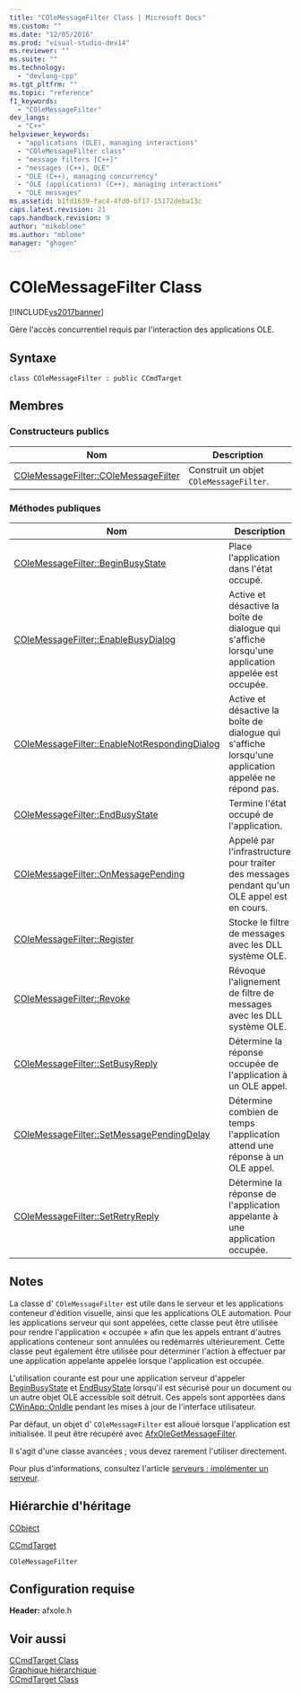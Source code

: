```yaml
---
title: "COleMessageFilter Class | Microsoft Docs"
ms.custom: ""
ms.date: "12/05/2016"
ms.prod: "visual-studio-dev14"
ms.reviewer: ""
ms.suite: ""
ms.technology: 
  - "devlang-cpp"
ms.tgt_pltfrm: ""
ms.topic: "reference"
f1_keywords: 
  - "COleMessageFilter"
dev_langs: 
  - "C++"
helpviewer_keywords: 
  - "applications (OLE), managing interactions"
  - "COleMessageFilter class"
  - "message filters [C++]"
  - "messages (C++), OLE"
  - "OLE (C++), managing concurrency"
  - "OLE (applications) (C++), managing interactions"
  - "OLE messages"
ms.assetid: b1fd1639-fac4-4fd0-bf17-15172deba13c
caps.latest.revision: 21
caps.handback.revision: 9
author: "mikeblome"
ms.author: "mblome"
manager: "ghogen"
---
```

# COleMessageFilter Class
[!INCLUDE[vs2017banner](../../assembler/inline/includes/vs2017banner.md)]

Gère l'accès concurrentiel requis par l'interaction des applications OLE.  
  
## Syntaxe  
  
```  
class COleMessageFilter : public CCmdTarget  
```  
  
## Membres  
  
### Constructeurs publics  
  
|Nom|Description|  
|---------|-----------------|  
|[COleMessageFilter::COleMessageFilter](../Topic/COleMessageFilter::COleMessageFilter.md)|Construit un objet `COleMessageFilter`.|  
  
### Méthodes publiques  
  
|Nom|Description|  
|---------|-----------------|  
|[COleMessageFilter::BeginBusyState](../Topic/COleMessageFilter::BeginBusyState.md)|Place l'application dans l'état occupé.|  
|[COleMessageFilter::EnableBusyDialog](../Topic/COleMessageFilter::EnableBusyDialog.md)|Active et désactive la boîte de dialogue qui s'affiche lorsqu'une application appelée est occupée.|  
|[COleMessageFilter::EnableNotRespondingDialog](../Topic/COleMessageFilter::EnableNotRespondingDialog.md)|Active et désactive la boîte de dialogue qui s'affiche lorsqu'une application appelée ne répond pas.|  
|[COleMessageFilter::EndBusyState](../Topic/COleMessageFilter::EndBusyState.md)|Termine l'état occupé de l'application.|  
|[COleMessageFilter::OnMessagePending](../Topic/COleMessageFilter::OnMessagePending.md)|Appelé par l'infrastructure pour traiter des messages pendant qu'un OLE appel est en cours.|  
|[COleMessageFilter::Register](../Topic/COleMessageFilter::Register.md)|Stocke le filtre de messages avec les DLL système OLE.|  
|[COleMessageFilter::Revoke](../Topic/COleMessageFilter::Revoke.md)|Révoque l'alignement de filtre de messages avec les DLL système OLE.|  
|[COleMessageFilter::SetBusyReply](../Topic/COleMessageFilter::SetBusyReply.md)|Détermine la réponse occupée de l'application à un OLE appel.|  
|[COleMessageFilter::SetMessagePendingDelay](../Topic/COleMessageFilter::SetMessagePendingDelay.md)|Détermine combien de temps l'application attend une réponse à un OLE appel.|  
|[COleMessageFilter::SetRetryReply](../Topic/COleMessageFilter::SetRetryReply.md)|Détermine la réponse de l'application appelante à une application occupée.|  
  
## Notes  
 La classe d' `COleMessageFilter` est utile dans le serveur et les applications conteneur d'édition visuelle, ainsi que les applications OLE automation.  Pour les applications serveur qui sont appelées, cette classe peut être utilisée pour rendre l'application « occupée » afin que les appels entrant d'autres applications conteneur sont annulées ou redémarrés ultérieurement.  Cette classe peut également être utilisée pour déterminer l'action à effectuer par une application appelante appelée lorsque l'application est occupée.  
  
 L'utilisation courante est pour une application serveur d'appeler [BeginBusyState](../Topic/COleMessageFilter::BeginBusyState.md) et [EndBusyState](../Topic/COleMessageFilter::EndBusyState.md) lorsqu'il est sécurisé pour un document ou un autre objet OLE accessible soit détruit.  Ces appels sont apportées dans [CWinApp::OnIdle](../Topic/CWinApp::OnIdle.md) pendant les mises à jour de l'interface utilisateur.  
  
 Par défaut, un objet d' `COleMessageFilter` est alloué lorsque l'application est initialisée.  Il peut être récupéré avec [AfxOleGetMessageFilter](../Topic/AfxOleGetMessageFilter.md).  
  
 Il s'agit d'une classe avancées ; vous devez rarement l'utiliser directement.  
  
 Pour plus d'informations, consultez l'article [serveurs : implémenter un serveur](../../mfc/servers-implementing-a-server.md).  
  
## Hiérarchie d'héritage  
 [CObject](../../mfc/reference/cobject-class.md)  
  
 [CCmdTarget](../../mfc/reference/ccmdtarget-class.md)  
  
 `COleMessageFilter`  
  
## Configuration requise  
 **Header:** afxole.h  
  
## Voir aussi  
 [CCmdTarget Class](../../mfc/reference/ccmdtarget-class.md)   
 [Graphique hiérarchique](../../mfc/hierarchy-chart.md)   
 [CCmdTarget Class](../../mfc/reference/ccmdtarget-class.md)